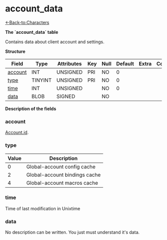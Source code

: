 # account\_data

[<-Back-to:Characters](database-characters.md)

**The \`account\_data\` table**

Contains data about client account and settings.

**Structure**

| Field        | Type       | Attributes | Key | Null | Default | Extra | Comment |
|--------------|------------|------------|-----|------|---------|-------|---------|
| [account][1] | INT    | UNSIGNED   | PRI | NO   | 0       |       |         |
| [type][2]    | TINYINT | UNSIGNED   | PRI | NO   | 0       |       |         |
| [time][3]    | INT    | UNSIGNED   |     | NO   | 0       |       |         |
| [data][4]    | BLOB       | SIGNED     |     | NO   |         |       |         |

[1]: #account
[2]: #type
[3]: #time
[4]: #data

**Description of the fields**

### account

[Account.id](http://www.azerothcore.org/wiki/account#id).

### type

| Value | Description                   |
|-------|-------------------------------|
| 0     | Global-account config cache   |
| 2     | Global-account bindings cache |
| 4     | Global-account macros cache   |

### time

Time of last modification in Unixtime

### data

No description can be written. You just must understand it's data.
